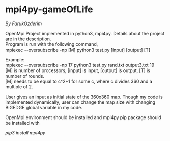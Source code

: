 # mpi4py-gameOfLife

_By FarukOzderim_  

OpenMpi Project implemented in python3, mpi4py. Details about the project are in the description.  
Program is run with the following command,  
mpiexec --oversubscribe -np [M] python3 test.py [input] [output] [T]  
    
Example:  
mpiexec --oversubscribe -np 17 python3 test.py rand.txt output3.txt 19  
[M] is number of processors, [input] is input, [output] is output, [T] is number of rounds.  
[M] needs to be equal to c^2+1 for some c, where c divides 360 and a multiple of 2.  

User gives an input as initial state of the 360x360 map. Though my code is implemented dynamically, user can change the map size with changing BIGEDGE global variable in my code.  

OpenMpi environment should be installed and mpi4py pip package should be installed with

*pip3 install mpi4py*
